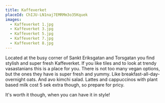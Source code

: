 ```yaml
---
title: Kaffeverket
placeId: ChIJU-LN1naj7EMRMm3o35Kquek
images:
  - Kaffeverket 1.jpg
  - Kaffeverket 3.jpg
  - Kaffeverket 5.jpg
  - Kaffeverket 7.jpg
  - Kaffeverket 8.jpg
---
```


Located at the busy corner of Sankt Eriksgatan and Torsgatan you find stylish and super fresh Kaffeverket. If you like tiles and to look at trendy vasastanians this is a place for you. There is not too many vegan options, but the ones they have is super fresh and yummy. Like breakfast-all-day-overnight oats. And avo kimchi salad. Lattes and cappuccinos with plant based milk cost 5 sek extra though, so prepare for pricy.

It's worth it though, when you can have it in style!

